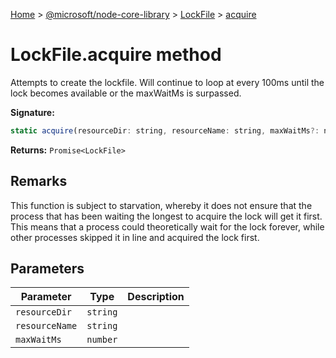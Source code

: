[Home](./index) &gt; [@microsoft/node-core-library](./node-core-library.md) &gt; [LockFile](./node-core-library.lockfile.md) &gt; [acquire](./node-core-library.lockfile.acquire.md)

# LockFile.acquire method

Attempts to create the lockfile. Will continue to loop at every 100ms until the lock becomes available or the maxWaitMs is surpassed.

**Signature:**
```javascript
static acquire(resourceDir: string, resourceName: string, maxWaitMs?: number): Promise<LockFile>;
```
**Returns:** `Promise<LockFile>`

## Remarks

This function is subject to starvation, whereby it does not ensure that the process that has been waiting the longest to acquire the lock will get it first. This means that a process could theoretically wait for the lock forever, while other processes skipped it in line and acquired the lock first.

## Parameters

|  Parameter | Type | Description |
|  --- | --- | --- |
|  `resourceDir` | `string` |  |
|  `resourceName` | `string` |  |
|  `maxWaitMs` | `number` |  |

